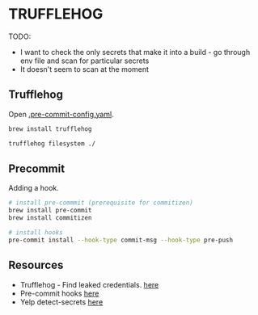 # TRUFFLEHOG

TODO:

* I want to check the only secrets that make it into a build - go through env file and scan for particular secrets
* It doesn't seem to scan at the moment

## Trufflehog

Open [.pre-commit-config.yaml](../.pre-commit-config.yaml).  

```sh
brew install trufflehog

trufflehog filesystem ./
```

## Precommit

Adding a hook.  

```sh
# install pre-commmit (prerequisite for commitizen)
brew install pre-commit
brew install commitizen

# install hooks
pre-commit install --hook-type commit-msg --hook-type pre-push
```

## Resources

* Trufflehog - Find leaked credentials. [here](https://github.com/trufflesecurity/trufflehog)
* Pre-commit hooks [here](https://docs.trufflesecurity.com/pre-commit-hooks)
* Yelp detect-secrets [here](https://github.com/Yelp/detect-secrets)
